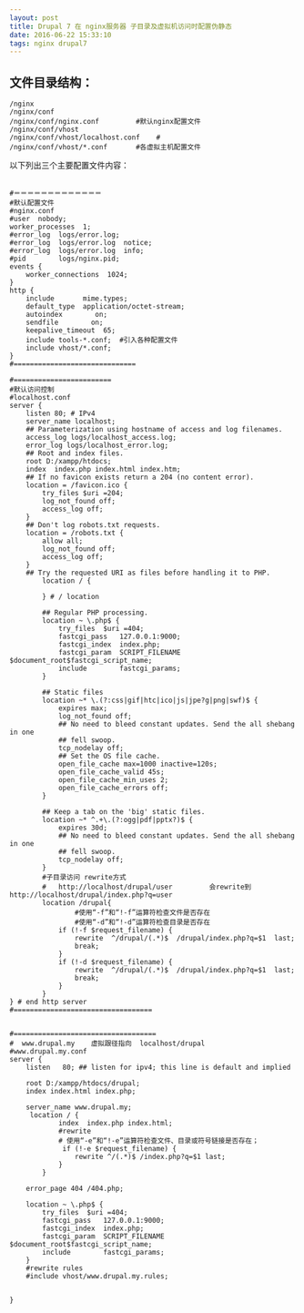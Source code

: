 ```yaml
---
layout: post
title: Drupal 7 在 nginx服务器 子目录及虚拟机访问时配置伪静态
date: 2016-06-22 15:33:10
tags: nginx drupal7
---
```


## 文件目录结构：
    /nginx
    /nginx/conf
    /nginx/conf/nginx.conf         #默认nginx配置文件
    /nginx/conf/vhost
    /nginx/conf/vhost/localhost.conf    #
    /nginx/conf/vhost/*.conf       #各虚拟主机配置文件
   
以下列出三个主要配置文件内容：

<pre class="line-numbers">
    <code class="language-nginx">
#＝＝＝＝＝＝＝＝＝＝＝＝＝
#默认配置文件
#nginx.conf
#user  nobody;
worker_processes  1;
#error_log  logs/error.log;
#error_log  logs/error.log  notice;
#error_log  logs/error.log  info;
#pid        logs/nginx.pid;
events {
    worker_connections  1024;
}
http {
    include       mime.types;
    default_type  application/octet-stream;
    autoindex        on;
    sendfile        on;
    keepalive_timeout  65;
    include tools-*.conf;  #引入各种配置文件
    include vhost/*.conf; 
}
#==============================

#========================
#默认访问控制
#localhost.conf
server {
    listen 80; # IPv4
    server_name localhost;
    ## Parameterization using hostname of access and log filenames.
    access_log logs/localhost_access.log;
    error_log logs/localhost_error.log;
    ## Root and index files.
    root D:/xampp/htdocs;
    index  index.php index.html index.htm;
    ## If no favicon exists return a 204 (no content error).
    location = /favicon.ico {
        try_files $uri =204;
        log_not_found off;
        access_log off;
    }
    ## Don't log robots.txt requests.
    location = /robots.txt {
        allow all;
        log_not_found off;
        access_log off;
    }
    ## Try the requested URI as files before handling it to PHP.
        location / {
       
        } # / location

        ## Regular PHP processing.
        location ~ \.php$ {
            try_files  $uri =404;
            fastcgi_pass   127.0.0.1:9000;
            fastcgi_index  index.php;
            fastcgi_param  SCRIPT_FILENAME    $document_root$fastcgi_script_name;
            include        fastcgi_params;
        }

        ## Static files
        location ~* \.(?:css|gif|htc|ico|js|jpe?g|png|swf)$ {
            expires max;
            log_not_found off;
            ## No need to bleed constant updates. Send the all shebang in one
            ## fell swoop.
            tcp_nodelay off;
            ## Set the OS file cache.
            open_file_cache max=1000 inactive=120s;
            open_file_cache_valid 45s;
            open_file_cache_min_uses 2;
            open_file_cache_errors off;
        }

        ## Keep a tab on the 'big' static files.
        location ~* ^.+\.(?:ogg|pdf|pptx?)$ {
            expires 30d;
            ## No need to bleed constant updates. Send the all shebang in one
            ## fell swoop.
            tcp_nodelay off;
        }
        #子目录访问 rewrite方式   
        #   http://localhost/drupal/user         会rewrite到       http://localhost/drupal/index.php?q=user
        location /drupal{
                #使用“-f”和“!-f”运算符检查文件是否存在
                #使用“-d”和“!-d”运算符检查目录是否存在
            if (!-f $request_filename) {
                rewrite  ^/drupal/(.*)$  /drupal/index.php?q=$1  last;
                break;
            }
            if (!-d $request_filename) {
                rewrite  ^/drupal/(.*)$  /drupal/index.php?q=$1  last;
                break;
            }
        }
} # end http server
#==================================


#===================================
#  www.drupal.my    虚拟跟径指向  localhost/drupal
#www.drupal.my.conf
server {
    listen   80; ## listen for ipv4; this line is default and implied

    root D:/xampp/htdocs/drupal;
    index index.html index.php;

    server_name www.drupal.my;
     location / {
            index  index.php index.html;
            #rewrite
            # 使用“-e”和“!-e”运算符检查文件、目录或符号链接是否存在；
             if (!-e $request_filename) {
                rewrite ^/(.*)$ /index.php?q=$1 last;
            }
        }
       
    error_page 404 /404.php;

    location ~ \.php$ {
        try_files  $uri =404;
        fastcgi_pass   127.0.0.1:9000;
        fastcgi_index  index.php;
        fastcgi_param  SCRIPT_FILENAME    $document_root$fastcgi_script_name;
        include        fastcgi_params;
    }
    #rewrite rules
    #include vhost/www.drupal.my.rules;

   
}
</code>
</pre>

